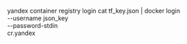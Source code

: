 yandex container registry login
cat tf_key.json | docker login \
  --username json_key \
  --password-stdin \
  cr.yandex

